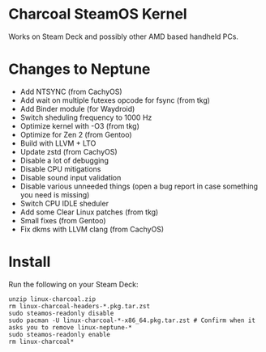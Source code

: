 # Charcoal SteamOS Kernel
Works on Steam Deck and possibly other AMD based handheld PCs.

# Changes to Neptune
- Add NTSYNC (from CachyOS)
- Add wait on multiple futexes opcode for fsync (from tkg)
- Add Binder module (for Waydroid)
- Switch sheduling frequency to 1000 Hz
- Optimize kernel with -O3 (from tkg)
- Optimize for Zen 2 (from Gentoo)
- Build with LLVM + LTO
- Update zstd (from CachyOS)
- Disable a lot of debugging
- Disable CPU mitigations
- Disable sound input validation
- Disable various unneeded things (open a bug report in case something you need is missing)
- Switch CPU IDLE sheduler
- Add some Clear Linux patches (from tkg)
- Small fixes (from Gentoo)
- Fix dkms with LLVM clang (from CachyOS)

# Install
Run the following on your Steam Deck:
```
unzip linux-charcoal.zip
rm linux-charcoal-headers-*.pkg.tar.zst
sudo steamos-readonly disable
sudo pacman -U linux-charcoal-*-x86_64.pkg.tar.zst # Confirm when it asks you to remove linux-neptune-*
sudo steamos-readonly enable
rm linux-charcoal*
```
